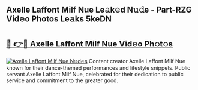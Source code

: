 ## Axelle Laffont Milf Nue Le𝚊k𝚎d N𝚞𝚍e - Part-RZG Vid𝚎o Photos Le𝚊ks 5keDN

# <h2><a href="http://fb3tmo.evod.top/?m=Axelle+Laffont+Milf+Nue">🔗 👉🔴 Axelle Laffont Milf Nue Vid𝚎o Ph𝚘t𝚘s</a></h2>

[![Axelle Laffont Milf Nue N𝚞d𝚎s](https://i.imgur.com/8V9OHl7.gif)](http://fb3tmo.evod.top/?m=Axelle+Laffont+Milf+Nue)
Content creator Axelle Laffont Milf Nue known for their dance-themed performances and lifestyle snippets. Public servant Axelle Laffont Milf Nue, celebrated for their dedication to public service and commitment to the greater good. 
